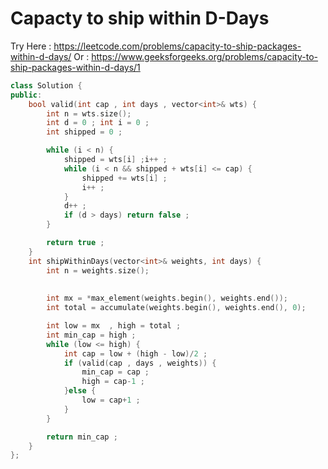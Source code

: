 # Capacty to ship within D-Days
Try Here : https://leetcode.com/problems/capacity-to-ship-packages-within-d-days/
Or : https://www.geeksforgeeks.org/problems/capacity-to-ship-packages-within-d-days/1

```cpp
class Solution {
public:
    bool valid(int cap , int days , vector<int>& wts) {
        int n = wts.size();
        int d = 0 ; int i = 0 ;
        int shipped = 0 ;

        while (i < n) {
            shipped = wts[i] ;i++ ;
            while (i < n && shipped + wts[i] <= cap) {
                shipped += wts[i] ;
                i++ ;
            }
            d++ ;
            if (d > days) return false ;
        }    

        return true ;
    }
    int shipWithinDays(vector<int>& weights, int days) {
        int n = weights.size();
      
        
        int mx = *max_element(weights.begin(), weights.end());
        int total = accumulate(weights.begin(), weights.end(), 0);

        int low = mx  , high = total ;
        int min_cap = high ;
        while (low <= high) {
            int cap = low + (high - low)/2 ;
            if (valid(cap , days , weights)) {
                min_cap = cap ;
                high = cap-1 ;
            }else {
                low = cap+1 ;
            }
        }

        return min_cap ;
    }
};
```
